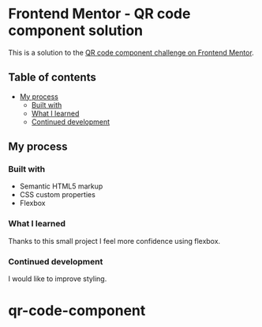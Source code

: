 # Frontend Mentor - QR code component solution

This is a solution to the [QR code component challenge on Frontend Mentor](https://www.frontendmentor.io/challenges/qr-code-component-iux_sIO_H). 

## Table of contents

- [My process](#my-process)
  - [Built with](#built-with)
  - [What I learned](#what-i-learned)
  - [Continued development](#continued-development)

## My process

### Built with

- Semantic HTML5 markup
- CSS custom properties
- Flexbox

### What I learned

Thanks to this small project I feel more confidence using flexbox.

### Continued development

I would like to improve styling. 


# qr-code-component
